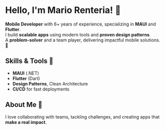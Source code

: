 # Hello, I'm Mario Renteria! 👋

**Mobile Developer** with 6+ years of experience, specializing in **MAUI** and **Flutter**.  
I build **scalable apps** using modern tools and **proven design patterns**.  
A **problem-solver** and a team player, delivering impactful mobile solutions. 🚀

## Skills & Tools 🔧
- **MAUI** (.NET)
- **Flutter** (Dart)
- **Design Patterns**, Clean Architecture
- **CI/CD** for fast deployments

## About Me 🙌
I love collaborating with teams, tackling challenges, and creating apps that **make a real impact**.

